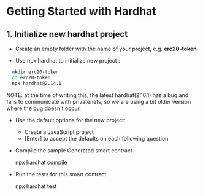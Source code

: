 # Getting Started with Hardhat

## 1. Initialize new hardhat project

- Create an empty folder with the name of your project, e.g. **erc20-token**

- Use npx hardhat to initialize new project :

```sh
  mkdir erc20-token
  cd erc20-token
  npx hardhat@2.14.1
```

NOTE: at the time of writing this, the latest hardhat(2.16.1) has a bug and fails to communicate with privatenets, so we are using a bit older version where the bug doesn't occur.

- Use the default options for the new project:

  - Create a JavaScript project
  - [Enter] to accept the defaults on each following question

- Compile the sample Generated smart contract

  npx hardhat compile

- Run the tests for this smart contract

  npx hardhat test
